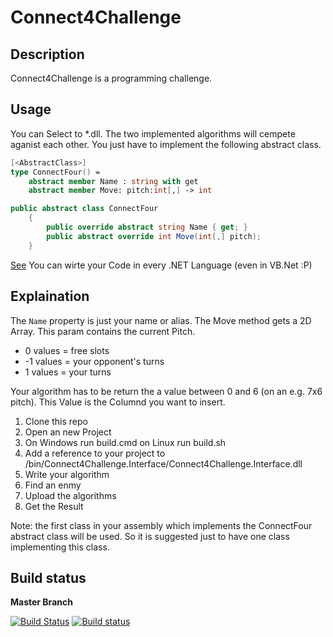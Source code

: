 # Connect4Challenge

## Description
Connect4Challenge is a programming challenge.

## Usage
You can Select to *.dll. The two implemented algorithms will cempete aganist each other. You just have to implement the following abstract class.

``` fsharp
[<AbstractClass>]
type ConnectFour() =
    abstract member Name : string with get
    abstract member Move: pitch:int[,] -> int
```

``` csharp
public abstract class ConnectFour
    {
        public override abstract string Name { get; }
        public abstract override int Move(int[,] pitch);
    }
```
[See](https://github.com/Jallah/Connect4Challenge/blob/master/src/Connect4Challenge.Interface/ConnectFour.fs)
You can wirte your Code in every .NET Language (even in VB.Net :P)

## Explaination
The ``Name`` property is just your name or alias. The Move method gets a 2D Array. This param contains the current Pitch.

* 0 values = free slots
* -1 values = your opponent's turns
* 1 values = your turns

Your algorithm has to be return the a value between 0 and 6 (on an e.g. 7x6 pitch). This Value is the Columnd you want to insert.

1. Clone this repo
2. Open an new Project
3. On Windows run build.cmd on Linux run build.sh
4. Add a reference to your project to /bin/Connect4Challenge.Interface/Connect4Challenge.Interface.dll
5. Write your algorithm
6. Find an enmy
7. Upload the algorithms
8. Get the Result

Note: the first class in your assembly which implements the ConnectFour abstract class will be used. So it is suggested just to have one
class implementing this class.

## Build status

**Master Branch**

[![Build Status](https://travis-ci.org/Jallah/Connect4Challenge.svg?branch=master)](https://travis-ci.org/Jallah/Connect4Challenge)
[![Build status](https://ci.appveyor.com/api/projects/status/tngsbj4u54o90fit/branch/master?svg=true)](https://ci.appveyor.com/project/Jallah/connect4challenge/branch/master)

